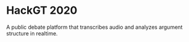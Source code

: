 # HackGT 2020
A public debate platform that transcribes audio and analyzes argument structure in realtime.
